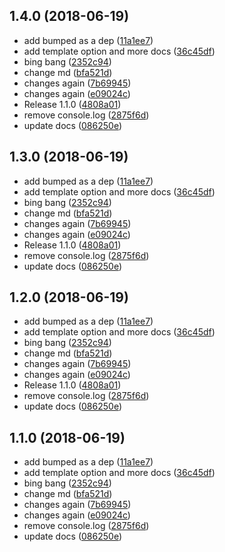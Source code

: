 <a name="1.4.0"></a>
## 1.4.0 (2018-06-19)

* add bumped as a dep ([11a1ee7](https://github.com/kbariotis/gatsby-plugin-paginate/commit/11a1ee7))
* add template option and more docs ([36c45df](https://github.com/kbariotis/gatsby-plugin-paginate/commit/36c45df))
* bing bang ([2352c94](https://github.com/kbariotis/gatsby-plugin-paginate/commit/2352c94))
* change md ([bfa521d](https://github.com/kbariotis/gatsby-plugin-paginate/commit/bfa521d))
* changes again ([7b69945](https://github.com/kbariotis/gatsby-plugin-paginate/commit/7b69945))
* changes again ([e09024c](https://github.com/kbariotis/gatsby-plugin-paginate/commit/e09024c))
* Release 1.1.0 ([4808a01](https://github.com/kbariotis/gatsby-plugin-paginate/commit/4808a01))
* remove console.log ([2875f6d](https://github.com/kbariotis/gatsby-plugin-paginate/commit/2875f6d))
* update docs ([086250e](https://github.com/kbariotis/gatsby-plugin-paginate/commit/086250e))



<a name="1.3.0"></a>
## 1.3.0 (2018-06-19)

* add bumped as a dep ([11a1ee7](https://github.com/kbariotis/gatsby-plugin-paginate/commit/11a1ee7))
* add template option and more docs ([36c45df](https://github.com/kbariotis/gatsby-plugin-paginate/commit/36c45df))
* bing bang ([2352c94](https://github.com/kbariotis/gatsby-plugin-paginate/commit/2352c94))
* change md ([bfa521d](https://github.com/kbariotis/gatsby-plugin-paginate/commit/bfa521d))
* changes again ([7b69945](https://github.com/kbariotis/gatsby-plugin-paginate/commit/7b69945))
* changes again ([e09024c](https://github.com/kbariotis/gatsby-plugin-paginate/commit/e09024c))
* Release 1.1.0 ([4808a01](https://github.com/kbariotis/gatsby-plugin-paginate/commit/4808a01))
* remove console.log ([2875f6d](https://github.com/kbariotis/gatsby-plugin-paginate/commit/2875f6d))
* update docs ([086250e](https://github.com/kbariotis/gatsby-plugin-paginate/commit/086250e))



<a name="1.2.0"></a>
## 1.2.0 (2018-06-19)

* add bumped as a dep ([11a1ee7](https://github.com/kbariotis/gatsby-plugin-paginate/commit/11a1ee7))
* add template option and more docs ([36c45df](https://github.com/kbariotis/gatsby-plugin-paginate/commit/36c45df))
* bing bang ([2352c94](https://github.com/kbariotis/gatsby-plugin-paginate/commit/2352c94))
* change md ([bfa521d](https://github.com/kbariotis/gatsby-plugin-paginate/commit/bfa521d))
* changes again ([7b69945](https://github.com/kbariotis/gatsby-plugin-paginate/commit/7b69945))
* changes again ([e09024c](https://github.com/kbariotis/gatsby-plugin-paginate/commit/e09024c))
* Release 1.1.0 ([4808a01](https://github.com/kbariotis/gatsby-plugin-paginate/commit/4808a01))
* remove console.log ([2875f6d](https://github.com/kbariotis/gatsby-plugin-paginate/commit/2875f6d))
* update docs ([086250e](https://github.com/kbariotis/gatsby-plugin-paginate/commit/086250e))



<a name="1.1.0"></a>
## 1.1.0 (2018-06-19)

* add bumped as a dep ([11a1ee7](https://github.com/kbariotis/gatsby-plugin-paginate/commit/11a1ee7))
* add template option and more docs ([36c45df](https://github.com/kbariotis/gatsby-plugin-paginate/commit/36c45df))
* bing bang ([2352c94](https://github.com/kbariotis/gatsby-plugin-paginate/commit/2352c94))
* change md ([bfa521d](https://github.com/kbariotis/gatsby-plugin-paginate/commit/bfa521d))
* changes again ([7b69945](https://github.com/kbariotis/gatsby-plugin-paginate/commit/7b69945))
* changes again ([e09024c](https://github.com/kbariotis/gatsby-plugin-paginate/commit/e09024c))
* remove console.log ([2875f6d](https://github.com/kbariotis/gatsby-plugin-paginate/commit/2875f6d))
* update docs ([086250e](https://github.com/kbariotis/gatsby-plugin-paginate/commit/086250e))



